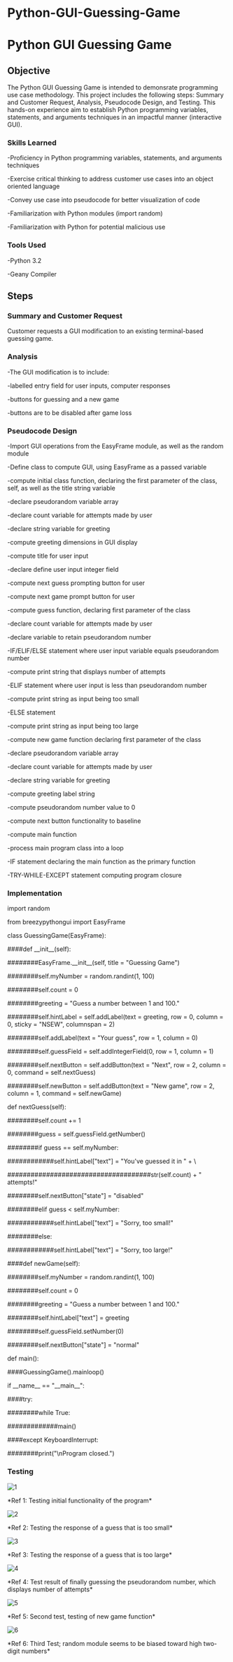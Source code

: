 # Python-GUI-Guessing-Game
# Python GUI Guessing Game
## Objective
The Python GUI Guessing Game is intended to demonsrate programming use case methodology. This project includes the following steps: Summary and Customer Request, Analysis, Pseudocode Design, and Testing. This hands-on experience aim to establish Python programming variables, statements, and arguments techniques in an impactful manner (interactive GUI).

### Skills Learned
-Proficiency in  Python programming variables, statements, and arguments techniques
<p>-Exercise critical thinking to address customer use cases into an object oriented language</p>
<p>-Convey use case into pseudocode for better visualization of code</p>
<p>-Familiarization with Python modules (import random)</p>
<p>-Familiarization with Python for potential malicious use</p>
  
### Tools Used
-Python 3.2
<p>-Geany Compiler</p>

## Steps

### Summary and Customer Request
Customer requests a GUI modification to an existing terminal-based guessing game.

### Analysis
-The GUI modification is to include:
<p>-labelled entry field for user inputs, computer responses</p>
<p>-buttons for guessing and a new game</p>
<p>-buttons are to be disabled after game loss</p>

### Pseudocode Design
-Import GUI operations from the EasyFrame module, as well as the random module
<p>-Define class to compute GUI, using EasyFrame as a passed variable</p>
<p>-compute initial class function, declaring the first parameter of the class, self, as well as 	the title string variable</p>
<p>-declare pseudorandom variable array</p>
<p>-declare count variable for attempts made by user</p>
<p>-declare string variable for greeting</p>
<p>-compute greeting dimensions in GUI display</p>
<p>-compute title for user input</p>
<p>-declare define user input integer field</p>
<p>-compute next guess prompting button for user</p>
<p>-compute next game prompt button for user</p>
<p>-compute guess function, declaring first parameter of the class</p>
<p>-declare count variable for attempts made by user</p>
<p>-declare variable to retain pseudorandom number</p>
<p>-IF/ELIF/ELSE statement where user input variable equals pseudorandom number</p>
<p>-compute print string that displays number of attempts</p>
<p>-ELIF statement where user input is less than pseudorandom number</p>
<p>-compute print string as input being too small</p>
<p>-ELSE statement</p>
<p>-compute print string as input being too large</p>
<p>-compute new game function declaring first parameter of the class</p>
<p>-declare pseudorandom variable array</p>
<p>-declare count variable for attempts made by user</p>
<p>-declare string variable for greeting</p>
<p>-compute greeting label string</p>
<p>-compute pseudorandom number value to 0</p>
<p>-compute next button functionality to baseline</p>
<p>-compute main function</p>
<p>-process main program class into a loop</p>
<p>-IF statement declaring the main function as the primary function</p>
<p>-TRY-WHILE-EXCEPT statement computing program closure</p>

### Implementation
import random
<p>from breezypythongui import EasyFrame</p>
<p>class GuessingGame(EasyFrame):</p>
<p>####def __init__(self):</p>
<p>########EasyFrame.__init__(self, title = "Guessing Game")</p>
<p>########self.myNumber = random.randint(1, 100)</p>
<p>########self.count = 0</p>
<p>########greeting = "Guess a number between 1 and 100."</p>
<p>########self.hintLabel = self.addLabel(text = greeting, row = 0, column = 0, sticky = "NSEW", columnspan = 2)</p>
<p>########self.addLabel(text = "Your guess", row = 1, column = 0)</p>
<p>########self.guessField = self.addIntegerField(0, row = 1, column = 1)</p>
<p>########self.nextButton = self.addButton(text = "Next", row = 2, column = 0, command = self.nextGuess)</p>
<p>########self.newButton = self.addButton(text = "New game", row = 2, column = 1, command = self.newGame)</p>
<p>    def nextGuess(self):</p>
<p>########self.count += 1</p>
<p>########guess = self.guessField.getNumber()</p>
<p>########if guess == self.myNumber:</p>
<p>############self.hintLabel["text"] = "You've guessed it in " + \</p>
<p>#####################################str(self.count) + " attempts!"</p>
<p>########self.nextButton["state"] = "disabled"</p>
<p>########elif guess < self.myNumber:</p>
<p>############self.hintLabel["text"] = "Sorry, too small!"</p>
<p>########else:</p>
<p>############self.hintLabel["text"] = "Sorry, too large!"</p>
<p>####def newGame(self):</p>
<p>########self.myNumber = random.randint(1, 100)</p>
<p>########self.count = 0</p>
<p>########greeting = "Guess a number between 1 and 100."</p>
<p>########self.hintLabel["text"] = greeting</p>
<p>########self.guessField.setNumber(0)</p>
<p>########self.nextButton["state"] = "normal"</p>
<p>def main():</p>
<p>####GuessingGame().mainloop()</p>
<p>if __name__ == "__main__":</p>
<p>####try:</p>
<p>########while True:</p>
<p>#############main()</p>
<p>####except KeyboardInterrupt:</p>
<p>########print("\nProgram closed.")</p>
        
### Testing
![1](https://i.imgur.com/msTollL.jpg)
<p>*Ref 1: Testing initial functionality of the program*</p>

![2](https://i.imgur.com/uNqWjQs.jpg)
<p>*Ref 2: Testing the response of a guess that is too small*</p>

![3](https://i.imgur.com/CSam3X6.jpg)
<p>*Ref 3: Testing the response of a guess that is too large*</p>

![4](https://i.imgur.com/xNfskUW.jpg)
<p>*Ref 4: Test result of finally guessing the pseudorandom number, which displays number of attempts*</p>

![5](https://i.imgur.com/Sqy6W97.jpg)
<p>*Ref 5: Second test, testing of new game function*</p>

![6](https://i.imgur.com/o6NUGCC.jpg)
<p>*Ref 6: Third Test; random module seems to be biased toward high two-digit numbers*</p>

